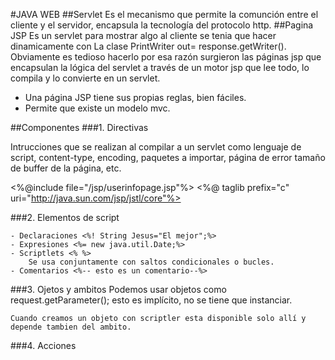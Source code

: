 #JAVA WEB
##Servlet
Es el mecanismo que permite la comunción entre el cliente y el servidor, encapsula la tecnología del protocolo http.
##Pagina JSP
Es un servlet para mostrar algo al cliente se tenia que hacer dinamicamente con La clase PrintWriter out= response.getWriter(). Obviamente es tedioso hacerlo por esa razón surgieron las páginas jsp que encapsulan la lógica del servlet a través de un motor jsp que lee todo, lo compila y lo convierte en un servlet.
* Una página JSP tiene sus propias reglas, bien fáciles.
* Permite que existe un modelo mvc.

##Componentes
###1. Directivas

Intrucciones que se realizan al compilar a un servlet como  lenguaje de script, content-type, encoding, paquetes a importar, página de error tamaño de buffer de la página, etc.

<%@include file="/jsp/userinfopage.jsp"%>
<%@ taglib prefix="c" uri="http://java.sun.com/jsp/jstl/core"%>

###2. Elementos de script

	- Declaraciones <%! String Jesus="El mejor";%>
	- Expresiones <%= new java.util.Date;%>
	- Scriptlets <% %> 
		Se usa conjuntamente con saltos condicionales o bucles.
	- Comentarios <%-- esto es un comentario--%>

###3. Ojetos y ambitos
	Podemos usar objetos como request.getParameter(); esto es implícito, no se tiene que instanciar.

	Cuando creamos un objeto con scriptler esta disponible solo allí y depende tambien del ambito.

###4. Acciones
